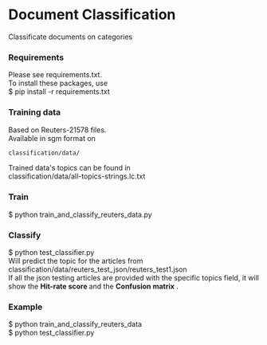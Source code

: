 # Document Classification
Classificate documents on categories


### Requirements
Please see requirements.txt.
<br />
To install these packages, use
<br />
$ pip install -r requirements.txt

### Training data
Based on Reuters-21578 files.
<br />
Available in sgm format on 
```bash
classification/data/ 
```
Trained data's topics can be found in
<br />
classification/data/all-topics-strings.lc.txt

### Train 
$ python train_and_classify_reuters_data.py 

### Classify 
$ python test_classifier.py 
<br />
    Will predict the topic for the articles from 
<br />
classification/data/reuters_test_json/reuters_test1.json 
<br />
    If all the json testing articles are provided with 
the specific topics field, it will show the 
<b> Hit-rate score </b> and the <b> Confusion matrix </b>. 

### Example
$ python train_and_classify_reuters_data 
<br />
$ python test_classifier.py
